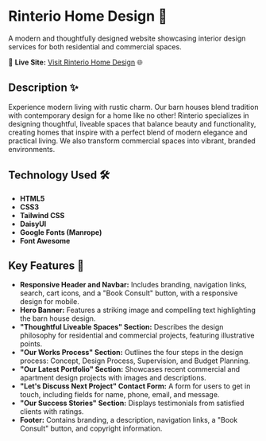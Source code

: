# Rinterio Home Design 🏡

A modern and thoughtfully designed website showcasing interior design services for both residential and commercial spaces.

🔗 **Live Site:** [Visit Rinterio Home Design](https://khalid-redwan-sun701.github.io/Rinterio-Home-Design/) 🌐

## Description ✨

Experience modern living with rustic charm. Our barn houses blend tradition with contemporary design for a home like no other! Rinterio specializes in designing thoughtful, liveable spaces that balance beauty and functionality, creating homes that inspire with a perfect blend of modern elegance and practical living. We also transform commercial spaces into vibrant, branded environments.

## Technology Used 🛠️

*   **HTML5**
*   **CSS3**
*   **Tailwind CSS**
*   **DaisyUI**
*   **Google Fonts (Manrope)**
*   **Font Awesome**

## Key Features 🌟

*   **Responsive Header and Navbar:** Includes branding, navigation links, search, cart icons, and a "Book Consult" button, with a responsive design for mobile.
*   **Hero Banner:** Features a striking image and compelling text highlighting the barn house design.
*   **"Thoughtful Liveable Spaces" Section:** Describes the design philosophy for residential and commercial projects, featuring illustrative points.
*   **"Our Works Process" Section:** Outlines the four steps in the design process: Concept, Design Process, Supervision, and Budget Planning.
*   **"Our Latest Portfolio" Section:** Showcases recent commercial and apartment design projects with images and descriptions.
*   **"Let's Discuss Next Project" Contact Form:** A form for users to get in touch, including fields for name, phone, email, and message.
*   **"Our Success Stories" Section:** Displays testimonials from satisfied clients with ratings.
*   **Footer:** Contains branding, a description, navigation links, a "Book Consult" button, and copyright information.
